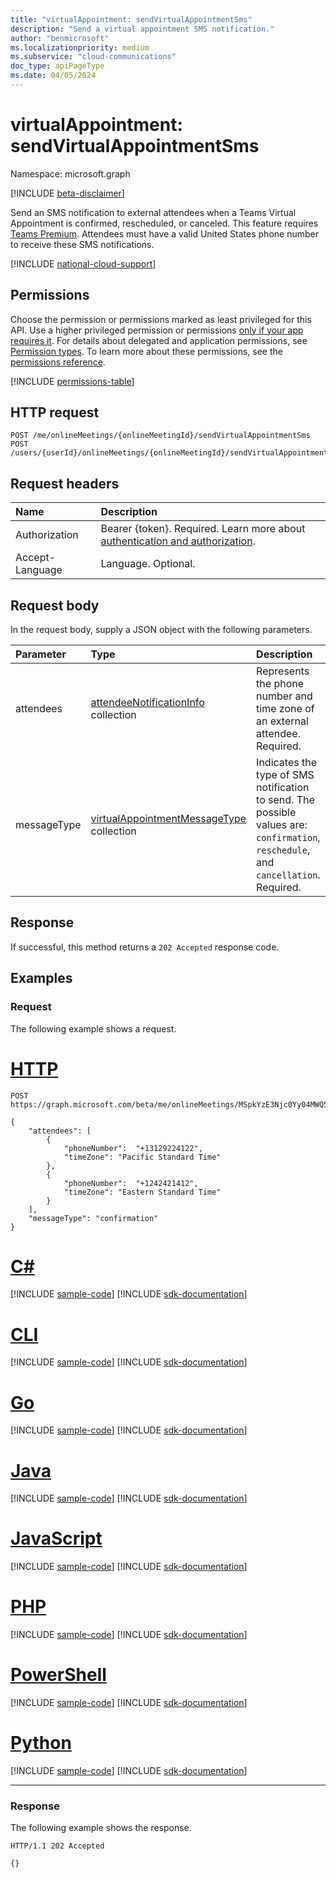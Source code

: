 ```yaml
---
title: "virtualAppointment: sendVirtualAppointmentSms"
description: "Send a virtual appointment SMS notification."
author: "benmicrosoft"
ms.localizationpriority: medium
ms.subservice: "cloud-communications"
doc_type: apiPageType
ms.date: 04/05/2024
---
```


# virtualAppointment: sendVirtualAppointmentSms

Namespace: microsoft.graph

[!INCLUDE [beta-disclaimer](../../includes/beta-disclaimer.md)]

Send an SMS notification to external attendees when a Teams Virtual Appointment is confirmed, rescheduled, or canceled. This feature requires [Teams Premium](/microsoftteams/teams-add-on-licensing/licensing-enhance-teams). Attendees must have a valid United States phone number to receive these SMS notifications.

[!INCLUDE [national-cloud-support](../../includes/global-only.md)]

## Permissions

Choose the permission or permissions marked as least privileged for this API. Use a higher privileged permission or permissions [only if your app requires it](/graph/permissions-overview#best-practices-for-using-microsoft-graph-permissions). For details about delegated and application permissions, see [Permission types](/graph/permissions-overview#permission-types). To learn more about these permissions, see the [permissions reference](/graph/permissions-reference).

<!-- { "blockType": "permissions", "name": "virtualappointment_sendvirtualappointmentsms" } -->
[!INCLUDE [permissions-table](../includes/permissions/virtualappointment-sendvirtualappointmentsms-permissions.md)]


## HTTP request

<!-- {
  "blockType": "ignored"
}
-->
``` http
POST /me/onlineMeetings/{onlineMeetingId}/sendVirtualAppointmentSms
POST /users/{userId}/onlineMeetings/{onlineMeetingId}/sendVirtualAppointmentSms
```

## Request headers

| Name            | Description               |
| :-------------- | :------------------------ |
|Authorization|Bearer {token}. Required. Learn more about [authentication and authorization](/graph/auth/auth-concepts).|
| Accept-Language | Language. Optional.       |

## Request body

In the request body, supply a JSON object with the following parameters.

|Parameter|Type|Description|
|:---|:---|:---|
|attendees|[attendeeNotificationInfo](../resources/attendeenotificationinfo.md) collection|Represents the phone number and time zone of an external attendee. Required.|
|messageType|[virtualAppointmentMessageType](../resources/virtualappointmentmessagetype.md) collection|Indicates the type of SMS notification to send. The possible values are: `confirmation`, `reschedule`, and `cancellation`. Required.|

## Response

If successful, this method returns a `202 Accepted` response code. 

## Examples

### Request

The following example shows a request.

# [HTTP](#tab/http)
<!-- {
  "blockType": "request",
  "name": "get_virtualappointment_sendVirtualAppointmentSms",
  "sampleKeys": ["MSpkYzE3Njc0Yy04MWQ5LTRhZGItYmZi"]
}
-->
``` http
POST https://graph.microsoft.com/beta/me/onlineMeetings/MSpkYzE3Njc0Yy04MWQ5LTRhZGItYmZi/sendVirtualAppointmentSms

{ 
    "attendees": [ 
        {
            "phoneNumber":  "+13129224122",
            "timeZone": "Pacific Standard Time"
        },
        {
            "phoneNumber":  "+1242421412",
            "timeZone": "Eastern Standard Time"
        }
    ], 
    "messageType": "confirmation"
} 
```

# [C#](#tab/csharp)
[!INCLUDE [sample-code](../includes/snippets/csharp/get-virtualappointment-sendvirtualappointmentsms-csharp-snippets.md)]
[!INCLUDE [sdk-documentation](../includes/snippets/snippets-sdk-documentation-link.md)]

# [CLI](#tab/cli)
[!INCLUDE [sample-code](../includes/snippets/cli/get-virtualappointment-sendvirtualappointmentsms-cli-snippets.md)]
[!INCLUDE [sdk-documentation](../includes/snippets/snippets-sdk-documentation-link.md)]

# [Go](#tab/go)
[!INCLUDE [sample-code](../includes/snippets/go/get-virtualappointment-sendvirtualappointmentsms-go-snippets.md)]
[!INCLUDE [sdk-documentation](../includes/snippets/snippets-sdk-documentation-link.md)]

# [Java](#tab/java)
[!INCLUDE [sample-code](../includes/snippets/java/get-virtualappointment-sendvirtualappointmentsms-java-snippets.md)]
[!INCLUDE [sdk-documentation](../includes/snippets/snippets-sdk-documentation-link.md)]

# [JavaScript](#tab/javascript)
[!INCLUDE [sample-code](../includes/snippets/javascript/get-virtualappointment-sendvirtualappointmentsms-javascript-snippets.md)]
[!INCLUDE [sdk-documentation](../includes/snippets/snippets-sdk-documentation-link.md)]

# [PHP](#tab/php)
[!INCLUDE [sample-code](../includes/snippets/php/get-virtualappointment-sendvirtualappointmentsms-php-snippets.md)]
[!INCLUDE [sdk-documentation](../includes/snippets/snippets-sdk-documentation-link.md)]

# [PowerShell](#tab/powershell)
[!INCLUDE [sample-code](../includes/snippets/powershell/get-virtualappointment-sendvirtualappointmentsms-powershell-snippets.md)]
[!INCLUDE [sdk-documentation](../includes/snippets/snippets-sdk-documentation-link.md)]

# [Python](#tab/python)
[!INCLUDE [sample-code](../includes/snippets/python/get-virtualappointment-sendvirtualappointmentsms-python-snippets.md)]
[!INCLUDE [sdk-documentation](../includes/snippets/snippets-sdk-documentation-link.md)]

---

### Response

The following example shows the response.

<!-- {
  "blockType": "response",
  "truncated": true,
  "@odata.type": "Edm.String"
}
-->
``` http
HTTP/1.1 202 Accepted

{}
```
